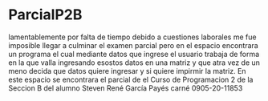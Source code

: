 # ParcialP2B
lamentablemente por falta de tiempo debido a cuestiones laborales me fue imposible llegar a culminar el examen parcial pero en el espacio encontrara un programa el cual 
mediante datos que ingrese el usuario trabaja de forma en la que valla ingresando esostos datos en una matriz y que atra vez de un meno decida que datos quiere ingresar y si quiere impirmir la matriz. 
En este espacio se encontrara el parcial de el Curso de Programacion 2 de la Seccion B del alumno Steven René García Payés carné 0905-20-11853
